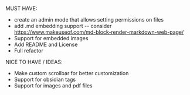 MUST HAVE:
* create an admin mode that allows setting permissions on files
* add .md embedding support -- consider https://www.makeuseof.com/md-block-render-markdown-web-page/
* Support for embedded images
* Add README and License
* Full refactor


NICE TO HAVE / IDEAS:
* Make custom scrollbar for better customization
* Support for obsidian tags
* Support for images and pdf files
